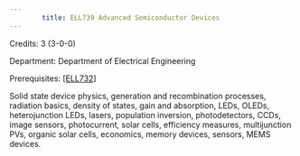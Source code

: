 ```yaml
---
        title: ELL739 Advanced Semiconductor Devices
---
```

Credits: 3 (3-0-0)

Department: Department of Electrical Engineering

Prerequisites: [[ELL732]](PG)

Solid state device physics, generation and recombination processes, radiation basics, density of states, gain and absorption, LEDs, OLEDs, heterojunction LEDs, lasers, population inversion, photodetectors, CCDs, image sensors, photocurrent, solar cells, efficiency measures, multijunction PVs, organic solar cells, economics, memory devices, sensors, MEMS devices.